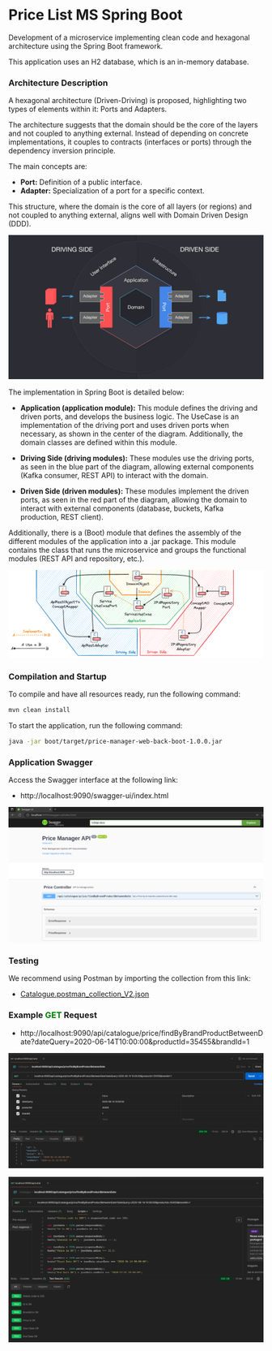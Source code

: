 # Price List MS Spring Boot

Development of a microservice implementing clean code and hexagonal architecture using the Spring Boot framework.

This application uses an H2 database, which is an in-memory database.

### Architecture Description

A hexagonal architecture (Driven-Driving) is proposed, highlighting two types of elements within it: Ports and Adapters.

The architecture suggests that the domain should be the core of the layers and not coupled to anything external. Instead of depending on concrete implementations, it couples to contracts (interfaces or ports) through the dependency inversion principle.

The main concepts are:

* **Port:** Definition of a public interface.
* **Adapter:** Specialization of a port for a specific context.

This structure, where the domain is the core of all layers (or regions) and not coupled to anything external, aligns well with Domain Driven Design (DDD).

![alt text](images/hexagonal-driving-driven.png)

The implementation in Spring Boot is detailed below:

* **Application (application module):** This module defines the driving and driven ports, and develops the business logic. The UseCase is an implementation of the driving port and uses driven ports when necessary, as shown in the center of the diagram. Additionally, the domain classes are defined within this module.


* **Driving Side (driving modules):** These modules use the driving ports, as seen in the blue part of the diagram, allowing external components (Kafka consumer, REST API) to interact with the domain.


* **Driven Side (driven modules):** These modules implement the driven ports, as seen in the red part of the diagram, allowing the domain to interact with external components (database, buckets, Kafka production, REST client).

Additionally, there is a (Boot) module that defines the assembly of the different modules of the application into a .jar package. This module contains the class that runs the microservice and groups the functional modules (REST API and repository, etc.).

![alt text](images/hexagonal-driving-driven2.png)

### Compilation and Startup
To compile and have all resources ready, run the following command:

```bash
mvn clean install
```

To start the application, run the following command:

```bash
java -jar boot/target/price-manager-web-back-boot-1.0.0.jar
```

### Application Swagger

Access the Swagger interface at the following link:

* http://localhost:9090/swagger-ui/index.html

![alt text](images/swagger_openapi3.png)

### Testing

We recommend using Postman by importing the collection from this link: 

* [Catalogue.postman_collection_V2.json](https://github.com/NAO0325/price-manager-web-back/blob/main/boot/src/main/resources/Catalogue.postman_collection_V2.json)

### Example <font color="green">GET</font> Request

* http://localhost:9090/api/catalogue/price/findByBrandProductBetweenDate?dateQuery=2020-06-14T10:00:00&productId=35455&brandId=1

![alt text](images/postman.png)

![alt text](images/postman-tests.png)
